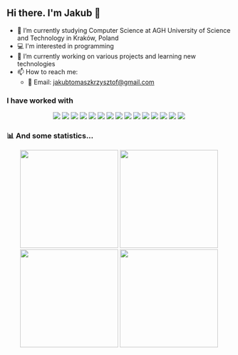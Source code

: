 ## Hi there. I'm Jakub 👋

- 🌱 I’m currently studying Computer Science at AGH University of Science and Technology in Kraków, Poland
- 💻 I'm interested in programming
- 🚀 I’m currently working on various projects and learning new technologies
- 📫 How to reach me:
    - 📧 Email: [jakubtomaszkrzysztof@gmail.com](mailto:jakubtomaszkrzysztof@gmail.com)

### I have worked with

<p align="center">
    <img src="https://img.shields.io/badge/-Python-3776AB?style=for-the-badge&logo=python&logoColor=white"/>
    <img src="https://img.shields.io/badge/-C++-%2300599C?style=for-the-badge&logo=c%2B%2B&logoColor=white"/>
    <img src="https://img.shields.io/badge/-Java-%23ED8B00?style=for-the-badge&logo=openjdk&logoColor=white"/>
    <img src="https://img.shields.io/badge/-HTML-%23E34F26?style=for-the-badge&logo=html5&logoColor=white"/>
    <img src="https://img.shields.io/badge/-CSS-1572B6?style=for-the-badge&logo=css&logoColor=white"/>
    <img src="https://img.shields.io/badge/-JavaScript-F7DF1E?style=for-the-badge&logo=javascript&logoColor=black"/>
    <img src="https://img.shields.io/badge/-TypeScript-3178C6?style=for-the-badge&logo=typescript&logoColor=white"/>
    <img src="https://img.shields.io/badge/-Git-F05032?style=for-the-badge&logo=git&logoColor=white"/>
    <img src="https://img.shields.io/badge/-GitHub-%23121011?style=for-the-badge&logo=github&logoColor=white"/>
    <img src="https://img.shields.io/badge/-Markdown-%23000000?style=for-the-badge&logo=markdown&logoColor=white"/>
    <img src="https://img.shields.io/badge/-R-%23276DC3?style=for-the-badge&logo=r&logoColor=white"/>
    <img src="https://img.shields.io/badge/-React-%2320232a?style=for-the-badge&logo=react&logoColor=white"/>
    <img src="https://img.shields.io/badge/-Node.js-6DA55F?style=for-the-badge&logo=node.js&logoColor=white"/>
    <img src="https://img.shields.io/badge/-Express.js-%23404d59?style=for-the-badge&logo=express&logoColor=white"/>
    <img src="https://img.shields.io/badge/-SQL-4479A1?style=for-the-badge&logo=mysql&logoColor=white"/>
</p>

### 📊 And some statistics...

<div align="center">
    <img height="220em" src="https://github-readme-stats.vercel.app/api?hide_title=true&hide_rank=false&show_icons=true&include_all_commits=true&count_private=true&disable_animations=true&theme=github_dark&locale=en&username=prezesJakub">
    <img height="220em" src="https://github-readme-stats.vercel.app/api/top-langs?locale=en&hide_title=false&layout=compact&card_width=320&langs_count=20&hide=jupyter%20notebook&theme=github_dark&hide_border=true&size_weight=0.5&count_weight=0.5&username=prezesJakub">
    <img height="220em" src="https://github-readme-streak-stats-eight.vercel.app/?user=prezesJakub&theme=dark">
    <img height="220em" src="https://github-profile-trophy.vercel.app/?username=prezesJakub&theme=onedark">
</div>
